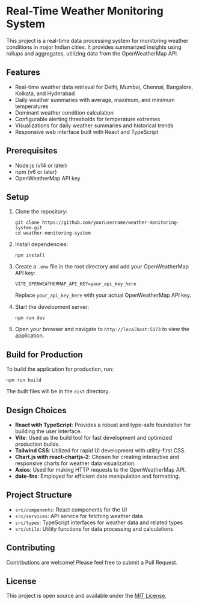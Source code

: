 # Real-Time Weather Monitoring System

This project is a real-time data processing system for monitoring weather conditions in major Indian cities. It provides summarized insights using rollups and aggregates, utilizing data from the OpenWeatherMap API.

## Features

- Real-time weather data retrieval for Delhi, Mumbai, Chennai, Bangalore, Kolkata, and Hyderabad
- Daily weather summaries with average, maximum, and minimum temperatures
- Dominant weather condition calculation
- Configurable alerting thresholds for temperature extremes
- Visualizations for daily weather summaries and historical trends
- Responsive web interface built with React and TypeScript

## Prerequisites

- Node.js (v14 or later)
- npm (v6 or later)
- OpenWeatherMap API key

## Setup

1. Clone the repository:
   ```
   git clone https://github.com/yourusername/weather-monitoring-system.git
   cd weather-monitoring-system
   ```

2. Install dependencies:
   ```
   npm install
   ```

3. Create a `.env` file in the root directory and add your OpenWeatherMap API key:
   ```
   VITE_OPENWEATHERMAP_API_KEY=your_api_key_here
   ```
   Replace `your_api_key_here` with your actual OpenWeatherMap API key.

4. Start the development server:
   ```
   npm run dev
   ```

5. Open your browser and navigate to `http://localhost:5173` to view the application.

## Build for Production

To build the application for production, run:

```
npm run build
```

The built files will be in the `dist` directory.

## Design Choices

- **React with TypeScript**: Provides a robust and type-safe foundation for building the user interface.
- **Vite**: Used as the build tool for fast development and optimized production builds.
- **Tailwind CSS**: Utilized for rapid UI development with utility-first CSS.
- **Chart.js with react-chartjs-2**: Chosen for creating interactive and responsive charts for weather data visualization.
- **Axios**: Used for making HTTP requests to the OpenWeatherMap API.
- **date-fns**: Employed for efficient date manipulation and formatting.

## Project Structure

- `src/components`: React components for the UI
- `src/services`: API service for fetching weather data
- `src/types`: TypeScript interfaces for weather data and related types
- `src/utils`: Utility functions for data processing and calculations

## Contributing

Contributions are welcome! Please feel free to submit a Pull Request.

## License

This project is open source and available under the [MIT License](LICENSE).

